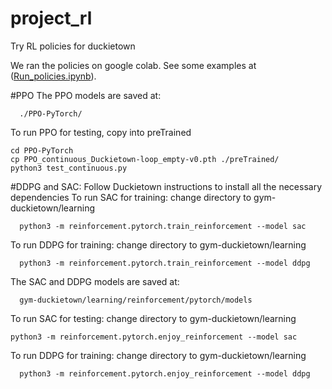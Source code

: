 # project_rl
Try RL policies for duckietown

We ran the policies on google colab. See some examples at ([Run_policies.ipynb](https://github.com/esalcort/project_rl/blob/master/Run_policies.ipynb)).


#PPO
The PPO models are saved at:
```
  ./PPO-PyTorch/
```
To run PPO for testing, copy into preTrained
```
cd PPO-PyTorch
cp PPO_continuous_Duckietown-loop_empty-v0.pth ./preTrained/
python3 test_continuous.py
```

#DDPG and SAC: 
Follow Duckietown instructions to install all the necessary dependencies
To run SAC for training: change directory to gym-duckietown/learning
```
  python3 -m reinforcement.pytorch.train_reinforcement --model sac
```
To run DDPG for training: change directory to gym-duckietown/learning
```
  python3 -m reinforcement.pytorch.train_reinforcement --model ddpg
```

The SAC and DDPG models are saved at:
```
  gym-duckietown/learning/reinforcement/pytorch/models
```
To run SAC for testing: change directory to gym-duckietown/learning
```
python3 -m reinforcement.pytorch.enjoy_reinforcement --model sac
```
To run DDPG for training: change directory to gym-duckietown/learning
```
  python3 -m reinforcement.pytorch.enjoy_reinforcement --model ddpg
```

